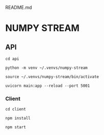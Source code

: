 README.md
# NUMPY STREAM

## API 

```
cd api
```

```
python -m venv ~/.venvs/numpy-stream
```

```
source ~/.venvs/numpy-stream/bin/activate
```

```
uvicorn main:app --reload --port 5001
```


### Client


```
cd client
```

```
npm install
```

```
npm start
```
